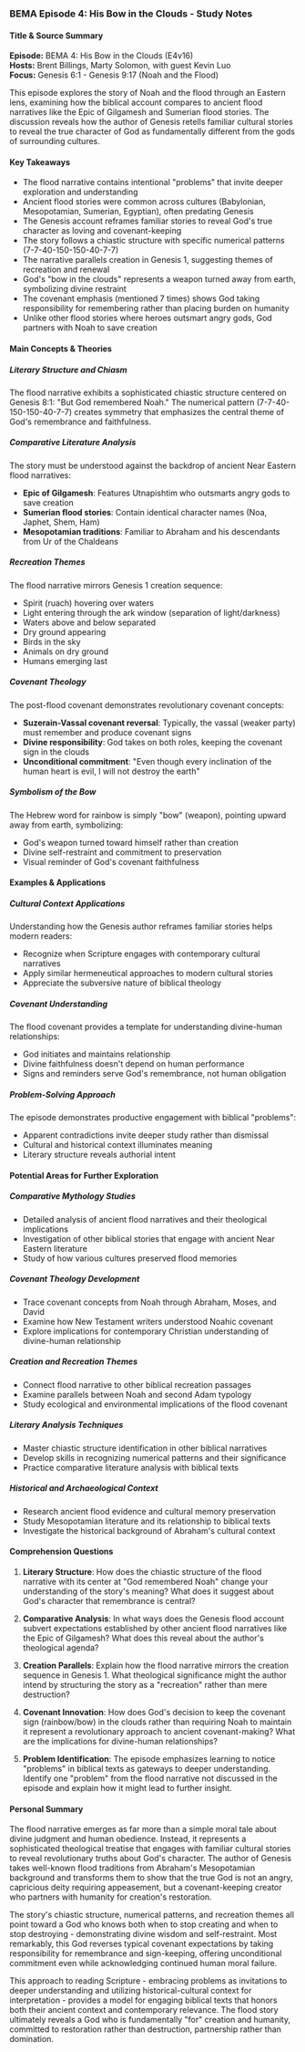 ### BEMA Episode 4: His Bow in the Clouds - Study Notes

#### Title & Source Summary

**Episode:** BEMA 4: His Bow in the Clouds (E4v16)  
**Hosts:** Brent Billings, Marty Solomon, with guest Kevin Luo  
**Focus:** Genesis 6:1 - Genesis 9:17 (Noah and the Flood)

This episode explores the story of Noah and the flood through an Eastern lens, examining how the biblical account compares to ancient flood narratives like the Epic of Gilgamesh and Sumerian flood stories. The discussion reveals how the author of Genesis retells familiar cultural stories to reveal the true character of God as fundamentally different from the gods of surrounding cultures.

#### Key Takeaways

- The flood narrative contains intentional "problems" that invite deeper exploration and understanding
- Ancient flood stories were common across cultures (Babylonian, Mesopotamian, Sumerian, Egyptian), often predating Genesis
- The Genesis account reframes familiar stories to reveal God's true character as loving and covenant-keeping
- The story follows a chiastic structure with specific numerical patterns (7-7-40-150-150-40-7-7)
- The narrative parallels creation in Genesis 1, suggesting themes of recreation and renewal
- God's "bow in the clouds" represents a weapon turned away from earth, symbolizing divine restraint
- The covenant emphasis (mentioned 7 times) shows God taking responsibility for remembering rather than placing burden on humanity
- Unlike other flood stories where heroes outsmart angry gods, God partners with Noah to save creation

#### Main Concepts & Theories

##### Literary Structure and Chiasm

The flood narrative exhibits a sophisticated chiastic structure centered on Genesis 8:1: "But God remembered Noah." The numerical pattern (7-7-40-150-150-40-7-7) creates symmetry that emphasizes the central theme of God's remembrance and faithfulness.

##### Comparative Literature Analysis

The story must be understood against the backdrop of ancient Near Eastern flood narratives:

- **Epic of Gilgamesh**: Features Utnapishtim who outsmarts angry gods to save creation
- **Sumerian flood stories**: Contain identical character names (Noa, Japhet, Shem, Ham)
- **Mesopotamian traditions**: Familiar to Abraham and his descendants from Ur of the Chaldeans

##### Recreation Themes

The flood narrative mirrors Genesis 1 creation sequence:
- Spirit (ruach) hovering over waters
- Light entering through the ark window (separation of light/darkness)
- Waters above and below separated
- Dry ground appearing
- Birds in the sky
- Animals on dry ground
- Humans emerging last

##### Covenant Theology

The post-flood covenant demonstrates revolutionary covenant concepts:
- **Suzerain-Vassal covenant reversal**: Typically, the vassal (weaker party) must remember and produce covenant signs
- **Divine responsibility**: God takes on both roles, keeping the covenant sign in the clouds
- **Unconditional commitment**: "Even though every inclination of the human heart is evil, I will not destroy the earth"

##### Symbolism of the Bow

The Hebrew word for rainbow is simply "bow" (weapon), pointing upward away from earth, symbolizing:
- God's weapon turned toward himself rather than creation
- Divine self-restraint and commitment to preservation
- Visual reminder of God's covenant faithfulness

#### Examples & Applications

##### Cultural Context Applications

Understanding how the Genesis author reframes familiar stories helps modern readers:
- Recognize when Scripture engages with contemporary cultural narratives
- Apply similar hermeneutical approaches to modern cultural stories
- Appreciate the subversive nature of biblical theology

##### Covenant Understanding

The flood covenant provides a template for understanding divine-human relationships:
- God initiates and maintains relationship
- Divine faithfulness doesn't depend on human performance
- Signs and reminders serve God's remembrance, not human obligation

##### Problem-Solving Approach

The episode demonstrates productive engagement with biblical "problems":
- Apparent contradictions invite deeper study rather than dismissal
- Cultural and historical context illuminates meaning
- Literary structure reveals authorial intent

#### Potential Areas for Further Exploration

##### Comparative Mythology Studies
- Detailed analysis of ancient flood narratives and their theological implications
- Investigation of other biblical stories that engage with ancient Near Eastern literature
- Study of how various cultures preserved flood memories

##### Covenant Theology Development
- Trace covenant concepts from Noah through Abraham, Moses, and David
- Examine how New Testament writers understood Noahic covenant
- Explore implications for contemporary Christian understanding of divine-human relationship

##### Creation and Recreation Themes
- Connect flood narrative to other biblical recreation passages
- Examine parallels between Noah and second Adam typology
- Study ecological and environmental implications of the flood covenant

##### Literary Analysis Techniques
- Master chiastic structure identification in other biblical narratives
- Develop skills in recognizing numerical patterns and their significance
- Practice comparative literature analysis with biblical texts

##### Historical and Archaeological Context
- Research ancient flood evidence and cultural memory preservation
- Study Mesopotamian literature and its relationship to biblical texts
- Investigate the historical background of Abraham's cultural context

#### Comprehension Questions

1. **Literary Structure**: How does the chiastic structure of the flood narrative with its center at "God remembered Noah" change your understanding of the story's meaning? What does it suggest about God's character that remembrance is central?

2. **Comparative Analysis**: In what ways does the Genesis flood account subvert expectations established by other ancient flood narratives like the Epic of Gilgamesh? What does this reveal about the author's theological agenda?

3. **Creation Parallels**: Explain how the flood narrative mirrors the creation sequence in Genesis 1. What theological significance might the author intend by structuring the story as a "recreation" rather than mere destruction?

4. **Covenant Innovation**: How does God's decision to keep the covenant sign (rainbow/bow) in the clouds rather than requiring Noah to maintain it represent a revolutionary approach to ancient covenant-making? What are the implications for divine-human relationships?

5. **Problem Identification**: The episode emphasizes learning to notice "problems" in biblical texts as gateways to deeper understanding. Identify one "problem" from the flood narrative not discussed in the episode and explain how it might lead to further insight.

#### Personal Summary

The flood narrative emerges as far more than a simple moral tale about divine judgment and human obedience. Instead, it represents a sophisticated theological treatise that engages with familiar cultural stories to reveal revolutionary truths about God's character. The author of Genesis takes well-known flood traditions from Abraham's Mesopotamian background and transforms them to show that the true God is not an angry, capricious deity requiring appeasement, but a covenant-keeping creator who partners with humanity for creation's restoration.

The story's chiastic structure, numerical patterns, and recreation themes all point toward a God who knows both when to stop creating and when to stop destroying - demonstrating divine wisdom and self-restraint. Most remarkably, this God reverses typical covenant expectations by taking responsibility for remembrance and sign-keeping, offering unconditional commitment even while acknowledging continued human moral failure.

This approach to reading Scripture - embracing problems as invitations to deeper understanding and utilizing historical-cultural context for interpretation - provides a model for engaging biblical texts that honors both their ancient context and contemporary relevance. The flood story ultimately reveals a God who is fundamentally "for" creation and humanity, committed to restoration rather than destruction, partnership rather than domination.